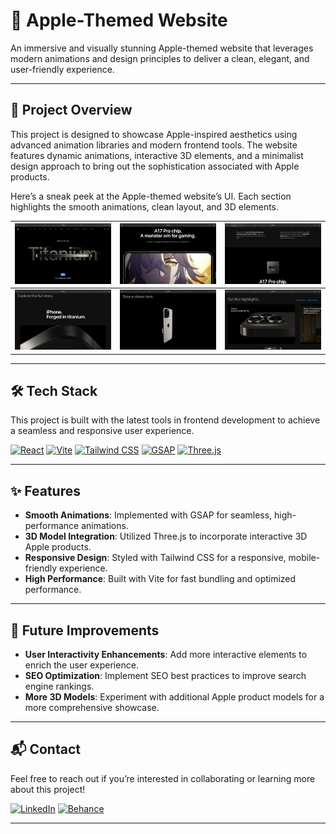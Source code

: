 # 🍏 Apple-Themed Website

An immersive and visually stunning Apple-themed website that leverages modern animations and design principles to deliver a clean, elegant, and user-friendly experience.

---

## 🌟 Project Overview

This project is designed to showcase Apple-inspired aesthetics using advanced animation libraries and modern frontend tools. The website features dynamic animations, interactive 3D elements, and a minimalist design approach to bring out the sophistication associated with Apple products.

Here’s a sneak peek at the Apple-themed website’s UI. Each section highlights the smooth animations, clean layout, and 3D elements.

| ![Screenshot 1](screenshots/ss1.png) | ![Screenshot 2](screenshots/ss2.png) | ![Screenshot 3](screenshots/ss3.png) |
|------------------------------------------|------------------------------------------|------------------------------------------|
| ![Screenshot 1](screenshots/ss4.png) | ![Screenshot 2](screenshots/ss5.png) | ![Screenshot 3](screenshots/ss6.png) |

---

## 🛠 Tech Stack

This project is built with the latest tools in frontend development to achieve a seamless and responsive user experience.

[![React](https://img.shields.io/badge/-React-61DAFB?style=flat-square&logo=react&logoColor=white)](https://reactjs.org/) [![Vite](https://img.shields.io/badge/-Vite-646CFF?style=flat-square&logo=vite&logoColor=white)](https://vitejs.dev/) [![Tailwind CSS](https://img.shields.io/badge/-TailwindCSS-38B2AC?style=flat-square&logo=tailwind-css&logoColor=white)](https://tailwindcss.com/) [![GSAP](https://img.shields.io/badge/-GSAP-88CE02?style=flat-square&logo=greensock&logoColor=white)](https://greensock.com/gsap/) [![Three.js](https://img.shields.io/badge/-Three.js-000000?style=flat-square&logo=three.js&logoColor=white)](https://threejs.org/) 

---

## ✨ Features

- **Smooth Animations**: Implemented with GSAP for seamless, high-performance animations.
- **3D Model Integration**: Utilized Three.js to incorporate interactive 3D Apple products.
- **Responsive Design**: Styled with Tailwind CSS for a responsive, mobile-friendly experience.
- **High Performance**: Built with Vite for fast bundling and optimized performance.

---

## 📅 Future Improvements

- **User Interactivity Enhancements**: Add more interactive elements to enrich the user experience.
- **SEO Optimization**: Implement SEO best practices to improve search engine rankings.
- **More 3D Models**: Experiment with additional Apple product models for a more comprehensive showcase.

---
## 📬 Contact

Feel free to reach out if you’re interested in collaborating or learning more about this project!

[![LinkedIn](https://img.shields.io/badge/LinkedIn-0077B5?style=flat-square&logo=linkedin&logoColor=white)](https://www.linkedin.com/in/raj-tejaswee-147603247/) [![Behance](https://img.shields.io/badge/Behance-1769FF?style=flat-square&logo=behance&logoColor=white)](https://www.behance.net/rajtejaswee)

---

